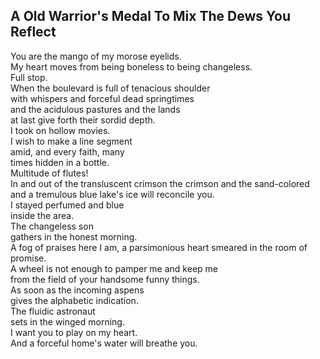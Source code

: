 A Old Warrior's Medal To Mix The Dews You Reflect
-------------------------------------------------
You are the mango of my morose eyelids.  
My heart moves from being boneless to being changeless.  
Full stop.  
When the boulevard is full of tenacious shoulder  
with whispers and forceful dead springtimes  
and the acidulous pastures and the lands  
at last give forth their sordid depth.  
I took on hollow movies.  
I wish to make a line segment  
amid, and every faith, many  
times hidden in a bottle.  
Multitude of flutes!  
In and out of the transluscent crimson the crimson and the sand-colored  
and a tremulous blue lake's ice will reconcile you.  
I stayed perfumed and blue  
inside the area.  
The changeless son  
gathers in the honest morning.  
A fog of praises here I am, a parsimonious heart smeared in the room of promise.  
A wheel is not enough to pamper me and keep me  
from the field of your handsome funny things.  
As soon as the incoming aspens  
gives the alphabetic indication.  
The fluidic astronaut  
sets in the winged morning.  
I want you to play on my heart.  
And a forceful home's water will breathe you.  
